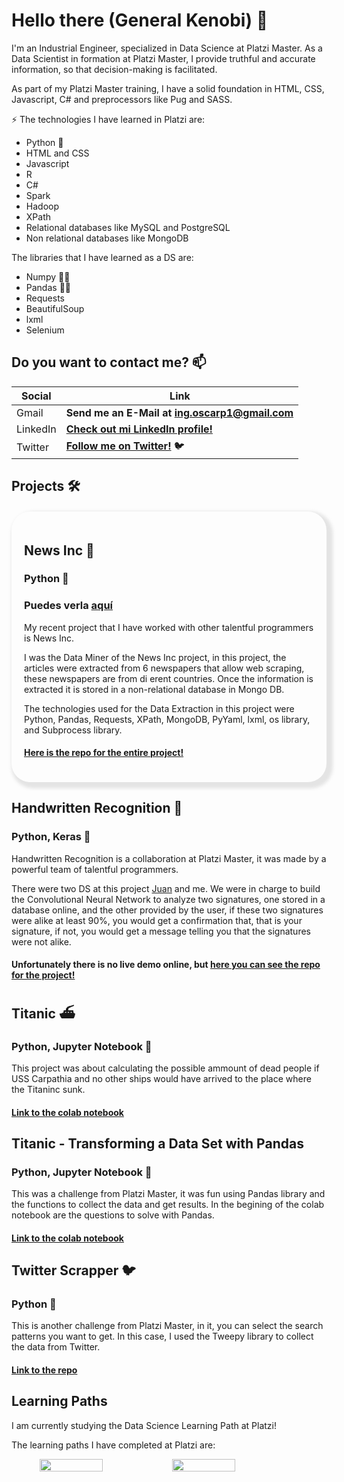 # Hello there (General Kenobi) 👋

I'm an Industrial Engineer, specialized in Data Science at Platzi Master. As a Data Scientist in formation at Platzi Master, I provide truthful and accurate information, so that decision-making is facilitated. 

As part of my Platzi Master training, I have a solid foundation in HTML, CSS, Javascript, C# and preprocessors like Pug and SASS.

⚡ The technologies I have learned in Platzi are:
* Python 🐍
* HTML and CSS
* Javascript
* R
* C#
* Spark
* Hadoop
* XPath
* Relational databases like MySQL and PostgreSQL
* Non relational databases like MongoDB

The libraries that I have learned as a DS are:
* Numpy 🧙‍♂️
* Pandas 🧙‍♂️
* Requests 
* BeautifulSoup
* lxml
* Selenium

## Do you want to contact me? 📫

| Social | Link |
|---|---|
|Gmail | **Send me an E-Mail at <a href="mailto:ing.oscarp1@gmail.com">ing.oscarp1@gmail.com<a>**|
|LinkedIn |**[Check out mi LinkedIn profile!](https://www.linkedin.com/in/oscarpalominocardenas/)**|
|Twitter | **[Follow me on Twitter!](https://twitter.com/OscarPalominoC)** 🐦 |

## Projects 🛠

<div class="boxContainer" style="margin-top: 20px;
  box-shadow: 5px 5px 5px 5px rgba(214, 214, 214, 0.631);
  border-radius: 30px;
  padding: 20px;
  display: flex;
  justify-content: left;
  align-items: center;">
    <div class="boxContent">
        <h2>News Inc 📜</h2>
        <h3>Python 🐍</h3>
        <h3>Puedes verla <span> <a href="https://news-inc.web.app/" target="_blank">aquí</a></span></h3>
        <p>My recent project that I have worked with other talentful programmers is News Inc.</p>
        <p>I was the Data Miner of the News Inc project, in this project, the articles were extracted from 6 newspapers that allow web scraping, these newspapers are from di erent countries. Once the information is extracted it is stored in a non-relational database in Mongo DB.</p>
        <p>The technologies used for the Data Extraction in this project were Python, Pandas, Requests, XPath, MongoDB, PyYaml, lxml, os library, and Subprocess library.</p>
        <h4><a href="https://github.com/Team-C5-News-Inc">Here is the repo for the entire project!</a></h4>
    </div>
</div>


<div class="boxContainer">
    <div class="boxContent">
        <h2>Handwritten Recognition 🤖</h2>
        <h3>Python, Keras 🐍</h3>
        <p>Handwritten Recognition is a collaboration at Platzi Master, it was made by a powerful team of talentful programmers.</p>
        <p>There were two DS at this project <a href="https://github.com/juanpanu">Juan</a> and me. We were in charge to build the Convolutional Neural Network to analyze two signatures, one stored in a database online, and the other provided by the user, if these two signatures were alike at least 90%, you would get a confirmation that, that is your signature, if not, you would get a message telling you that the signatures were not alike.</p>
        <h4>Unfortunately there is no live demo online, but <a href="https://github.com/SWAT-Handwritten-Recognition/">here you can see the repo for the project!</a></h4>
    </div>
</div>


<div class="boxContainer">
    <div class="boxContent">
        <h2>Titanic ⛴</h2>
        <h3>Python, Jupyter Notebook 🐍</h3>
        <p>This project was about calculating the possible ammount of dead people if USS Carpathia and no other ships would have arrived to the place where the Titaninc sunk.</p>
        <h4><a href="https://colab.research.google.com/drive/1AzfUG1UeOXVLXacaYKiGcGa96rP51EGz?usp=sharing#scrollTo=SKyuGjUkD9yc">Link to the colab notebook</a></h4>
    </div>
</div>

### 

<div class="boxContainer">
    <div class="boxContent">
        <h2>Titanic - Transforming a Data Set with Pandas</h2>
        <h3>Python, Jupyter Notebook 🐍</h3>
        <p>This was a challenge from Platzi Master, it was fun using Pandas library and the functions to collect the data and get results. In the begining of the colab notebook are the questions to solve with Pandas.</p>
        <h4><a href="https://colab.research.google.com/drive/1t6h2W2waKUMq_8wbg7F2BL5059rzpjBO?usp=sharing">Link to the colab notebook</a></h4>
    </div>
</div>


### 

<div class="boxContainer">
    <div class="boxContent">
        <h2>Twitter Scrapper 🐦</h2>
        <h3>Python 🐍</h3>
        <p>This is another challenge from Platzi Master, in it, you can select the search patterns you want to get. In this case, I used the Tweepy library to collect the data from Twitter.</p>
        <h4><a href="https://github.com/OscarPalominoC/TwitterSearchScraper">Link to the repo</a></h4>
    </div>
</div>

## Learning Paths

I am currently studying the Data Science Learning Path at Platzi!

The learning paths I have completed at Platzi are:

<figure style="display:flex;">

<img src="https://raw.githubusercontent.com/OscarPalominoC/OscarPalominoC/master/english.png" width=50% style="margin:0 5px">

<img src="https://raw.githubusercontent.com/OscarPalominoC/OscarPalominoC/master/diploma.png" width=50% style="margin: 0 5px">

<!-- ![English School](https://raw.githubusercontent.com/OscarPalominoC/OscarPalominoC/master/english.png) -->

<!-- ![C# Learning Path](https://raw.githubusercontent.com/OscarPalominoC/OscarPalominoC/master/diploma.png) -->

</figure>